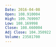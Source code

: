 ```yaml
---
Date: 2016-04-08
Open: 108.910004
High: 109.769997
Low: 108.169998
Close: 108.660004
Adj Close: 104.350922
Volume: 23581700
---
```

